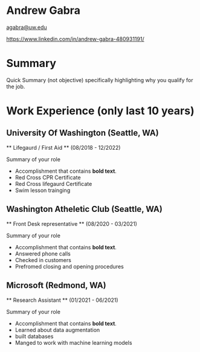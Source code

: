 # Andrew Gabra

agabra@uw.edu


https://www.linkedin.com/in/andrew-gabra-480931191/

# Summary

Quick Summary (not objective) specifically highlighting why you qualify for the job.

# Work Experience (only last 10 years)

## University Of Washington (Seattle, WA)


** Lifegaurd / First Aid ** (08/2018 - 12/2022)

Summary of your role

- Accomplishment that contains **bold text**.
- Red Cross CPR Certificate
- Red Cross lifegaurd Certificate
- Swim lesson trainging

## Washington Atheletic Club (Seattle, WA)

** Front Desk representative ** (08/2020 - 03/2021)

Summary of your role

- Accomplishment that contains **bold text**.
- Answered phone calls
- Checked in customers
- Prefromed closing and opening procedures 

## Microsoft (Redmond, WA)

** Research Assistant ** (01/2021 - 06/2021)

Summary of your role

- Accomplishment that contains **bold text**.
- Learned about data augmentation
- built databases
- Manged to work with machine learning models


[University 1]: http://www.univ1.edu
[University 2]: http://www.univ2.edu
[University 3]: http://www.univ3.edu
